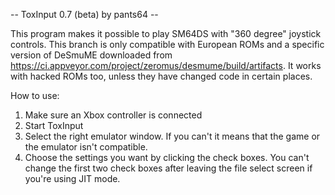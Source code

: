 -- ToxInput 0.7 (beta) by pants64 --

This program makes it possible to play SM64DS with "360 degree" joystick controls.
This branch is only compatible with European ROMs and a specific version of DeSmuME downloaded from https://ci.appveyor.com/project/zeromus/desmume/build/artifacts.
It works with hacked ROMs too, unless they have changed code in certain places.

How to use:

1. Make sure an Xbox controller is connected
2. Start ToxInput
3. Select the right emulator window. If you can't it means that the game or the emulator isn't compatible.
4. Choose the settings you want by clicking the check boxes. You can't change the first two check boxes
after leaving the file select screen if you're using JIT mode.
